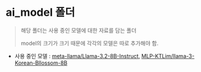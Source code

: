 # ai_model 폴더

> 해당 폴더는 사용 중인 모델에 대한 자료를 담는 폴더
>
> model의 크기가 크기 때문에 각각의 모델은 따로 추가해야 함.
>

- 사용 중인 모델 : [meta-llama/Llama-3.2-8B-Instruct](https://huggingface.co/meta-llama/), [MLP-KTLim/llama-3-Korean-Bllossom-8B](https://huggingface.co/MLP-KTLim)